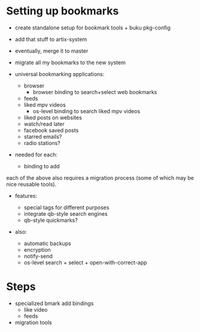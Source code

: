 
# Setting up bookmarks
- create standalone setup for bookmark tools + buku pkg-config
- add that stuff to artix-system
- eventually, merge it to master
- migrate all my bookmarks to the new system

- universal bookmarking applications:
	- browser
		- browser binding to search+select web bookmarks
	- feeds
	- liked mpv videos
		- os-level binding to search liked mpv videos
	- liked posts on websites
	- watch/read later
	- facebook saved posts
	- starred emails?
	- radio stations?

- needed for each:
	- binding to add

each of the above also requires a migration process (some of
which may be nice reusable tools).

- features:
	- special tags for different purposes
	- integrate qb-style search engines
	- qb-style quickmarks?

- also:
	- automatic backups
	- encryption
	- notify-send
	- os-level search + select + open-with-correct-app

# Steps
- specialized bmark add bindings
	- like video
	- feeds
- migration tools

